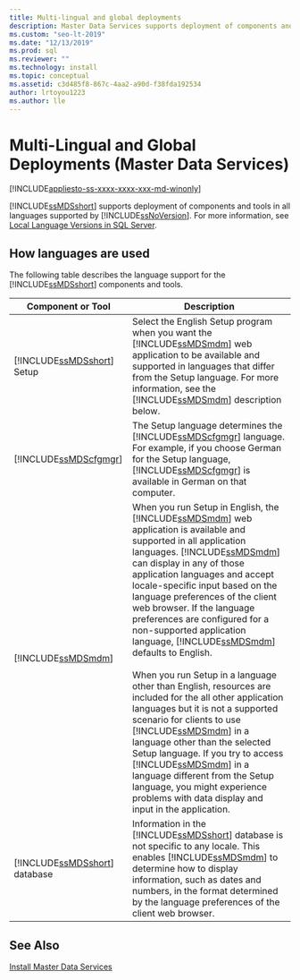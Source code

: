 ```yaml
---
title: Multi-lingual and global deployments
description: Master Data Services supports deployment of components and tools in all languages supported by SQL Server. 
ms.custom: "seo-lt-2019"
ms.date: "12/13/2019"
ms.prod: sql
ms.reviewer: ""
ms.technology: install
ms.topic: conceptual
ms.assetid: c3d485f8-867c-4aa2-a90d-f38fda192534
author: lrtoyou1223
ms.author: lle
---
```

# Multi-Lingual and Global Deployments (Master Data Services)

[!INCLUDE[appliesto-ss-xxxx-xxxx-xxx-md-winonly](../../includes/appliesto-ss-xxxx-xxxx-xxx-md-winonly.md)]

  [!INCLUDE[ssMDSshort](../../includes/ssmdsshort-md.md)] supports deployment of components and tools in all languages supported by [!INCLUDE[ssNoVersion](../../includes/ssnoversion-md.md)]. For more information, see [Local Language Versions in SQL Server](../../sql-server/install/local-language-versions-in-sql-server.md).  
  
## How languages are used  
 The following table describes the language support for the [!INCLUDE[ssMDSshort](../../includes/ssmdsshort-md.md)] components and tools.  
  
|Component or Tool|Description|  
|-----------------------|-----------------|  
|[!INCLUDE[ssMDSshort](../../includes/ssmdsshort-md.md)] Setup|Select the English Setup program when you want the [!INCLUDE[ssMDSmdm](../../includes/ssmdsmdm-md.md)] web application to be available and supported in languages that differ from the Setup language. For more information, see the [!INCLUDE[ssMDSmdm](../../includes/ssmdsmdm-md.md)] description below.|  
|[!INCLUDE[ssMDScfgmgr](../../includes/ssmdscfgmgr-md.md)]|The Setup language determines the [!INCLUDE[ssMDScfgmgr](../../includes/ssmdscfgmgr-md.md)] language. For example, if you choose German for the Setup language, [!INCLUDE[ssMDScfgmgr](../../includes/ssmdscfgmgr-md.md)] is available in German on that computer.|  
|[!INCLUDE[ssMDSmdm](../../includes/ssmdsmdm-md.md)]|When you run Setup in English, the [!INCLUDE[ssMDSmdm](../../includes/ssmdsmdm-md.md)] web application is available and supported in all application languages. [!INCLUDE[ssMDSmdm](../../includes/ssmdsmdm-md.md)] can display in any of those application languages and accept locale-specific input based on the language preferences of the client web browser. If the language preferences are configured for a non-supported application language, [!INCLUDE[ssMDSmdm](../../includes/ssmdsmdm-md.md)] defaults to English.<br /><br /> When you run Setup in a language other than English, resources are included for the all other application languages but it is not a supported scenario for clients to use [!INCLUDE[ssMDSmdm](../../includes/ssmdsmdm-md.md)] in a language other than the selected Setup language. If you try to access [!INCLUDE[ssMDSmdm](../../includes/ssmdsmdm-md.md)] in a language different from the Setup language, you might experience problems with data display and input in the application.|  
|[!INCLUDE[ssMDSshort](../../includes/ssmdsshort-md.md)] database|Information in the [!INCLUDE[ssMDSshort](../../includes/ssmdsshort-md.md)] database is not specific to any locale. This enables [!INCLUDE[ssMDSmdm](../../includes/ssmdsmdm-md.md)] to determine how to display information, such as dates and numbers, in the format determined by the language preferences of the client web browser.|  
  
## See Also  
 [Install Master Data Services](../../master-data-services/install-windows/install-master-data-services.md)  
  
  
